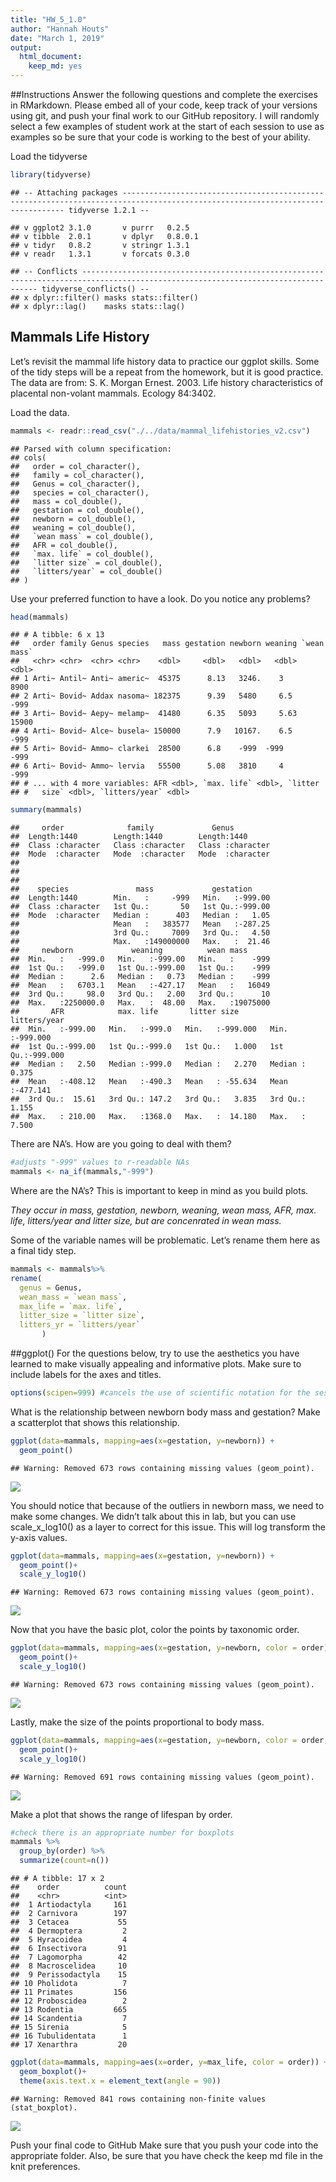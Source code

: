 ```yaml
---
title: "HW_5_1.0"
author: "Hannah Houts"
date: "March 1, 2019"
output: 
  html_document:
    keep_md: yes
---
```


##Instructions
Answer the following questions and complete the exercises in RMarkdown. Please embed all of your code, keep track of your versions using git, and push your final work to our GitHub repository. I will randomly select a few examples of student work at the start of each session to use as examples so be sure that your code is working to the best of your ability.

Load the tidyverse


```r
library(tidyverse)
```

```
## -- Attaching packages ------------------------------------------------------------------------------------------------------------------------------- tidyverse 1.2.1 --
```

```
## v ggplot2 3.1.0       v purrr   0.2.5  
## v tibble  2.0.1       v dplyr   0.8.0.1
## v tidyr   0.8.2       v stringr 1.3.1  
## v readr   1.3.1       v forcats 0.3.0
```

```
## -- Conflicts ---------------------------------------------------------------------------------------------------------------------------------- tidyverse_conflicts() --
## x dplyr::filter() masks stats::filter()
## x dplyr::lag()    masks stats::lag()
```


## Mammals Life History
Let’s revisit the mammal life history data to practice our ggplot skills. Some of the tidy steps will be a repeat from the homework, but it is good practice. The data are from: S. K. Morgan Ernest. 2003. Life history characteristics of placental non-volant mammals. Ecology 84:3402.

Load the data.

```r
mammals <- readr::read_csv("./../data/mammal_lifehistories_v2.csv")
```

```
## Parsed with column specification:
## cols(
##   order = col_character(),
##   family = col_character(),
##   Genus = col_character(),
##   species = col_character(),
##   mass = col_double(),
##   gestation = col_double(),
##   newborn = col_double(),
##   weaning = col_double(),
##   `wean mass` = col_double(),
##   AFR = col_double(),
##   `max. life` = col_double(),
##   `litter size` = col_double(),
##   `litters/year` = col_double()
## )
```

Use your preferred function to have a look. Do you notice any problems?


```r
head(mammals)
```

```
## # A tibble: 6 x 13
##   order family Genus species   mass gestation newborn weaning `wean mass`
##   <chr> <chr>  <chr> <chr>    <dbl>     <dbl>   <dbl>   <dbl>       <dbl>
## 1 Arti~ Antil~ Anti~ americ~  45375      8.13   3246.    3           8900
## 2 Arti~ Bovid~ Addax nasoma~ 182375      9.39   5480     6.5         -999
## 3 Arti~ Bovid~ Aepy~ melamp~  41480      6.35   5093     5.63       15900
## 4 Arti~ Bovid~ Alce~ busela~ 150000      7.9   10167.    6.5         -999
## 5 Arti~ Bovid~ Ammo~ clarkei  28500      6.8    -999  -999           -999
## 6 Arti~ Bovid~ Ammo~ lervia   55500      5.08   3810     4           -999
## # ... with 4 more variables: AFR <dbl>, `max. life` <dbl>, `litter
## #   size` <dbl>, `litters/year` <dbl>
```

```r
summary(mammals)
```

```
##     order              family             Genus          
##  Length:1440        Length:1440        Length:1440       
##  Class :character   Class :character   Class :character  
##  Mode  :character   Mode  :character   Mode  :character  
##                                                          
##                                                          
##                                                          
##    species               mass             gestation      
##  Length:1440        Min.   :     -999   Min.   :-999.00  
##  Class :character   1st Qu.:       50   1st Qu.:-999.00  
##  Mode  :character   Median :      403   Median :   1.05  
##                     Mean   :   383577   Mean   :-287.25  
##                     3rd Qu.:     7009   3rd Qu.:   4.50  
##                     Max.   :149000000   Max.   :  21.46  
##     newborn             weaning          wean mass       
##  Min.   :   -999.0   Min.   :-999.00   Min.   :    -999  
##  1st Qu.:   -999.0   1st Qu.:-999.00   1st Qu.:    -999  
##  Median :      2.6   Median :   0.73   Median :    -999  
##  Mean   :   6703.1   Mean   :-427.17   Mean   :   16049  
##  3rd Qu.:     98.0   3rd Qu.:   2.00   3rd Qu.:      10  
##  Max.   :2250000.0   Max.   :  48.00   Max.   :19075000  
##       AFR            max. life       litter size        litters/year     
##  Min.   :-999.00   Min.   :-999.0   Min.   :-999.000   Min.   :-999.000  
##  1st Qu.:-999.00   1st Qu.:-999.0   1st Qu.:   1.000   1st Qu.:-999.000  
##  Median :   2.50   Median :-999.0   Median :   2.270   Median :   0.375  
##  Mean   :-408.12   Mean   :-490.3   Mean   : -55.634   Mean   :-477.141  
##  3rd Qu.:  15.61   3rd Qu.: 147.2   3rd Qu.:   3.835   3rd Qu.:   1.155  
##  Max.   : 210.00   Max.   :1368.0   Max.   :  14.180   Max.   :   7.500
```

There are NA’s. How are you going to deal with them?

```r
#adjusts "-999" values to r-readable NAs
mammals <- na_if(mammals,"-999")
```

Where are the NA’s? This is important to keep in mind as you build plots.

_They occur in mass, gestation, newborn, weaning, wean mass, AFR, max. life, litters/year and litter size, but are concenrated in wean mass._ 


Some of the variable names will be problematic. Let’s rename them here as a final tidy step.


```r
mammals <- mammals%>%
rename(
  genus = Genus,
  wean_mass = `wean mass`,
  max_life = `max. life`,
  litter_size = `litter size`,
  litters_yr = `litters/year`
       )
```


##ggplot()
For the questions below, try to use the aesthetics you have learned to make visually appealing and informative plots. Make sure to include labels for the axes and titles.


```r
options(scipen=999) #cancels the use of scientific notation for the session
```





What is the relationship between newborn body mass and gestation? Make a scatterplot that shows this relationship.

```r
ggplot(data=mammals, mapping=aes(x=gestation, y=newborn)) +
  geom_point()
```

```
## Warning: Removed 673 rows containing missing values (geom_point).
```

![](HW_5_1_0_files/figure-html/unnamed-chunk-7-1.png)<!-- -->


You should notice that because of the outliers in newborn mass, we need to make some changes. We didn’t talk about this in lab, but you can use scale_x_log10() as a layer to correct for this issue. This will log transform the y-axis values.


```r
ggplot(data=mammals, mapping=aes(x=gestation, y=newborn)) +
  geom_point()+
  scale_y_log10()
```

```
## Warning: Removed 673 rows containing missing values (geom_point).
```

![](HW_5_1_0_files/figure-html/unnamed-chunk-8-1.png)<!-- -->

Now that you have the basic plot, color the points by taxonomic order.

```r
ggplot(data=mammals, mapping=aes(x=gestation, y=newborn, color = order)) +
  geom_point()+
  scale_y_log10()
```

```
## Warning: Removed 673 rows containing missing values (geom_point).
```

![](HW_5_1_0_files/figure-html/unnamed-chunk-9-1.png)<!-- -->


Lastly, make the size of the points proportional to body mass.

```r
ggplot(data=mammals, mapping=aes(x=gestation, y=newborn, color = order, size = mass)) +
  geom_point()+
  scale_y_log10()
```

```
## Warning: Removed 691 rows containing missing values (geom_point).
```

![](HW_5_1_0_files/figure-html/unnamed-chunk-10-1.png)<!-- -->

Make a plot that shows the range of lifespan by order.


```r
#check there is an appropriate number for boxplots
mammals %>%
  group_by(order) %>%
  summarize(count=n())
```

```
## # A tibble: 17 x 2
##    order          count
##    <chr>          <int>
##  1 Artiodactyla     161
##  2 Carnivora        197
##  3 Cetacea           55
##  4 Dermoptera         2
##  5 Hyracoidea         4
##  6 Insectivora       91
##  7 Lagomorpha        42
##  8 Macroscelidea     10
##  9 Perissodactyla    15
## 10 Pholidota          7
## 11 Primates         156
## 12 Proboscidea        2
## 13 Rodentia         665
## 14 Scandentia         7
## 15 Sirenia            5
## 16 Tubulidentata      1
## 17 Xenarthra         20
```


```r
ggplot(data=mammals, mapping=aes(x=order, y=max_life, color = order)) +
  geom_boxplot()+
  theme(axis.text.x = element_text(angle = 90))
```

```
## Warning: Removed 841 rows containing non-finite values (stat_boxplot).
```

![](HW_5_1_0_files/figure-html/unnamed-chunk-12-1.png)<!-- -->



Push your final code to GitHub
Make sure that you push your code into the appropriate folder. Also, be sure that you have check the keep md file in the knit preferences.
